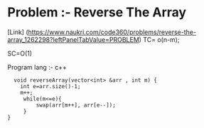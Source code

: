 # Problem :-  Reverse The Array
[Link] (https://www.naukri.com/code360/problems/reverse-the-array_1262298?leftPanelTabValue=PROBLEM)
TC= o(n-m);

SC=O(1)

Program  lang :- c++
```
  void reverseArray(vector<int> &arr , int m) {
    int e=arr.size()-1;
    m++;
     while(m<=e){
         swap(arr[m++], arr[e--]);
     }       	
}
```
